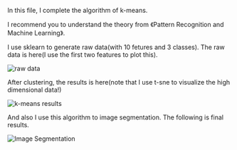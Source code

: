In this file, I complete the algorithm of k-means. 

I recommend you to understand the theory from 《Pattern Recognition and Machine Learning》.

I use sklearn to generate raw data(with 10 fetures and 3 classes). The raw data is here(I use the first two features to plot this).

![raw data](https://github.com/liziniu/machine_learning_2018_spring/blob/master/k-means/raw%20data.png)

After clustering, the results is here(note that I use t-sne to visualize the high dimensional data!)

![k-means results](https://github.com/liziniu/machine_learning_2018_spring/blob/master/k-means/k-means%20results.png)

And also I use this algorithm to image segmentation. The following is final results.

![Image Segmentation](https://github.com/liziniu/machine_learning_2018_spring/blob/master/k-means/image_segementation.png)
